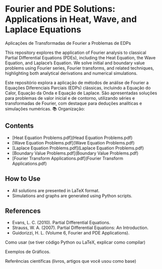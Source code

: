 # Fourier and PDE Solutions: Applications in Heat, Wave, and Laplace Equations

Aplicações de Transformadas de Fourier a Problemas de EDPs

This repository explores the application of Fourier analysis to classical Partial Differential Equations (PDEs), including the Heat Equation, the Wave Equation, and Laplace’s Equation. 
We solve initial and boundary value problems using Fourier series, Fourier transforms, and related techniques, highlighting both analytical derivations and numerical simulations.

Este repositório explora a aplicação de métodos de análise de Fourier a Equações Diferenciais Parciais (EDPs) clássicas, incluindo a Equação do Calor, Equação da Onda e Equação de Laplace.
São apresentadas soluções para problemas de valor inicial e de contorno, utilizando séries e transformadas de Fourier, com destaque para deduções analíticas e simulações numéricas.
📚 Organização:
## Contents
- [Heat Equation Problems.pdf](Head Equation Problems.pdf)
- [Wave Equation Problems.pdf](Wave Equation Problems.pdf)
- [Laplace Equation Problems.pdf](Laplace Equation Problems.pdf)
- [Boundary Value Problems.pdf](Boundary Value Problems.pdf)
- [Fourier Transform Applications.pdf](Fourier Transform Applications.pdf)

## How to Use
- All solutions are presented in LaTeX format.
- Simulations and graphs are generated using Python scripts.

## References
- Evans, L. C. (2010). Partial Differential Equations.
- Strauss, W. A. (2007). Partial Differential Equations: An Introduction.
- Guidorizzi, H. L. (Volume 6, Fourier and PDE Applications).

Como usar (se tiver código Python ou LaTeX, explicar como compilar)

Exemplos de Gráficos.

Referências científicas (livros, artigos que você usou como base)

